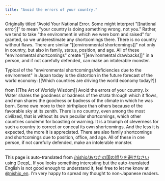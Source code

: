 ```yaml
---
title: "Avoid the errors of your country."
---
```


Originally titled "Avoid Your National Error. Some might interpret "[[national error]]" to mean "your country is doing something wrong, not you."
Rather, we tend to take "the environment in which we were born and raised" for granted, so we underestimate any shortcomings there. There is no country without flaws.
There are similar "[[environmental shortcomings]]" not only in country, but also in family, status, position, and age. All of these "environmental shortcomings" create "[[environmental drawbacks]]" in a person, and if not carefully defended, can make an intolerable monster.

Typical of the "environmental shortcomings/deficiencies due to the environment" in Japan today is the distortion in the future forecast of the world economy: [[Which countries are driving the world economy today?]]

from [[The Art of Worldly Wisdom]]
Avoid the errors of your country.
ix
Water shares the goodness or badness of the strata through which it flows, and man shares the goodness or badness of the climate in which he was born. Some owe more to their birthplace than others because of the favorable sky at its zenith. There is no country, even among the most civilized, that is without its own peculiar shortcomings, which other countries condemn for boasting or warning. It is a triumph of cleverness for such a country to correct or conceal its own shortcomings. And the less it is expected, the more it is appreciated. There are also family shortcomings and shortcomings due to position, office, and age. All of these in one person, if not carefully defended, make an intolerable monster.

---
This page is auto-translated from [/nishio/あなたの国の誤りを避けなさい](https://scrapbox.io/nishio/あなたの国の誤りを避けなさい) using DeepL. If you looks something interesting but the auto-translated English is not good enough to understand it, feel free to let me know at [@nishio_en](https://twitter.com/nishio_en). I'm very happy to spread my thought to non-Japanese readers.